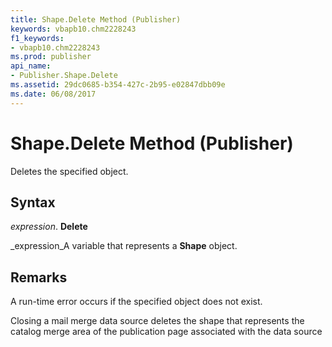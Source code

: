 ```yaml
---
title: Shape.Delete Method (Publisher)
keywords: vbapb10.chm2228243
f1_keywords:
- vbapb10.chm2228243
ms.prod: publisher
api_name:
- Publisher.Shape.Delete
ms.assetid: 29dc0685-b354-427c-2b95-e02847dbb09e
ms.date: 06/08/2017
---
```



# Shape.Delete Method (Publisher)

Deletes the specified object.


## Syntax

 _expression_. **Delete**

 _expression_A variable that represents a **Shape** object.


## Remarks

A run-time error occurs if the specified object does not exist.

Closing a mail merge data source deletes the shape that represents the catalog merge area of the publication page associated with the data source


